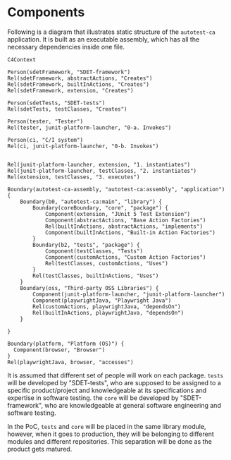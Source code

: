 # Components

Following is a diagram that illustrates static structure of the `autotest-ca` application.
It is built as an executable assembly, which has all the necessary dependencies inside one file.

```mermaid
C4Context

Person(sdetFramework, "SDET-framework")
Rel(sdetFramework, abstractActions, "Creates")
Rel(sdetFramework, builtInActions, "Creates")
Rel(sdetFramework, extension, "Creates")

Person(sdetTests, "SDET-tests")
Rel(sdetTests, testClasses, "Creates")

Person(tester, "Tester")
Rel(tester, junit-platform-launcher, "0-a. Invokes")

Person(ci, "C/I system")
Rel(ci, junit-platform-launcher, "0-b. Invokes")


Rel(junit-platform-launcher, extension, "1. instantiates")
Rel(junit-platform-launcher, testClasses, "2. instantiates")
Rel(extension, testClasses, "3. executes")

Boundary(autotest-ca-assembly, "autotest-ca:assembly", "application") {
    Boundary(b0, "autotest-ca:main", "library") {
        Boundary(coreBoundary, "core", "package") {
            Component(extension, "JUnit 5 Test Extension")
            Component(abstractActions, "Base Action Factories")
            Rel(builtInActions, abstractActions, "implements")
            Component(builtInActions, "Built-in Action Factories")
        }
        Boundary(b2, "tests", "package") {
            Component(testClasses, "Tests")
            Component(customActions, "Custom Action Factories")
            Rel(testClasses, customActions, "Uses")
        }
        Rel(testClasses, builtInActions, "Uses")
    }
    Boundary(oss, "Third-party OSS Libraries") {
        Component(junit-platform-launcher, "junit-platform-launcher")
        Component(playwrightJava, "Playwright Java")
        Rel(customActions, playwrightJava, "dependsOn")
        Rel(builtInActions, playwrightJava, "dependsOn")
    }

}

Boundary(platform, "Platform (OS)") {
  Component(browser, "Browser")
}
Rel(playwrightJava, browser, "accesses")
```

It is assumed that different set of people will work on each package.
`tests` will be developed by "SDET-tests", who are supposed to be assigned to a specific product/project and knowledgeable at its specifications and expertise in software testing.
the `core` will be developed by "SDET-framework", who are knowledgeable at general software engineering and software testing.

In the PoC, `tests` and `core` will be placed in the same library module, however, when it goes to production, they will be belonging to different modules and different repositories.
This separation will be done as the product gets matured.
